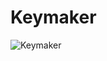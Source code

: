 # Keymaker

![Keymaker](http://4.bp.blogspot.com/-rh3On_6-k_k/VbPPUbkCiJI/AAAAAAAAAGQ/WOHM9ynfB1U/s1600/keymaker.png)
